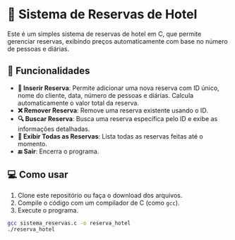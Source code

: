 # 🏨 Sistema de Reservas de Hotel

Este é um simples sistema de reservas de hotel em C, que permite gerenciar reservas, exibindo preços automaticamente com base no número de pessoas e diárias.

## 🚀 Funcionalidades

- **📅 Inserir Reserva**: Permite adicionar uma nova reserva com ID único, nome do cliente, data, número de pessoas e diárias. Calcula automaticamente o valor total da reserva.
- **❌ Remover Reserva**: Remove uma reserva existente usando o ID.
- **🔍 Buscar Reserva**: Busca uma reserva específica pelo ID e exibe as informações detalhadas.
- **📜 Exibir Todas as Reservas**: Lista todas as reservas feitas até o momento.
- **🔚 Sair**: Encerra o programa.

## 💻 Como usar

1. Clone este repositório ou faça o download dos arquivos.
2. Compile o código com um compilador de C (como `gcc`).
3. Execute o programa.

```bash
gcc sistema_reservas.c -o reserva_hotel
./reserva_hotel
